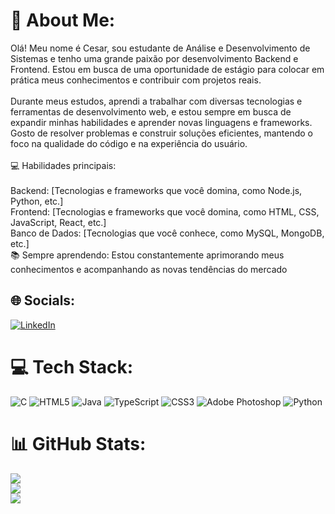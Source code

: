 # 💫 About Me:
Olá! Meu nome é Cesar, sou estudante de Análise e Desenvolvimento de Sistemas e tenho uma grande paixão por desenvolvimento Backend e Frontend. Estou em busca de uma oportunidade de estágio para colocar em prática meus conhecimentos e contribuir com projetos reais.<br><br>Durante meus estudos, aprendi a trabalhar com diversas tecnologias e ferramentas de desenvolvimento web, e estou sempre em busca de expandir minhas habilidades e aprender novas linguagens e frameworks. Gosto de resolver problemas e construir soluções eficientes, mantendo o foco na qualidade do código e na experiência do usuário.<br><br>💻 Habilidades principais:<br><br>Backend: [Tecnologias e frameworks que você domina, como Node.js, Python, etc.]<br>Frontend: [Tecnologias e frameworks que você domina, como HTML, CSS, JavaScript, React, etc.]<br>Banco de Dados: [Tecnologias que você conhece, como MySQL, MongoDB, etc.]<br>📚 Sempre aprendendo: Estou constantemente aprimorando meus conhecimentos e acompanhando as novas tendências do mercado


## 🌐 Socials:
[![LinkedIn](https://img.shields.io/badge/LinkedIn-%230077B5.svg?logo=linkedin&logoColor=white)](https://linkedin.com/in/linkedin.com/in/cesar-fernandess)

# 💻 Tech Stack:
![C](https://img.shields.io/badge/c-%2300599C.svg?style=plastic&logo=c&logoColor=white) ![HTML5](https://img.shields.io/badge/html5-%23E34F26.svg?style=plastic&logo=html5&logoColor=white) ![Java](https://img.shields.io/badge/java-%23ED8B00.svg?style=plastic&logo=openjdk&logoColor=white) ![TypeScript](https://img.shields.io/badge/typescript-%23007ACC.svg?style=plastic&logo=typescript&logoColor=white) ![CSS3](https://img.shields.io/badge/css3-%231572B6.svg?style=plastic&logo=css3&logoColor=white) ![Adobe Photoshop](https://img.shields.io/badge/adobe%20photoshop-%2331A8FF.svg?style=plastic&logo=adobe%20photoshop&logoColor=white) ![Python](https://img.shields.io/badge/python-3670A0?style=plastic&logo=python&logoColor=ffdd54)
# 📊 GitHub Stats:
![](https://github-readme-stats.vercel.app/api?username=CesarFernades&theme=tokyonight&hide_border=false&include_all_commits=true&count_private=true)<br/>
![](https://github-readme-streak-stats.herokuapp.com/?user=CesarFernades&theme=tokyonight&hide_border=false)<br/>
![](https://github-readme-stats.vercel.app/api/top-langs/?username=CesarFernades&theme=tokyonight&hide_border=false&include_all_commits=true&count_private=true&layout=compact)

<!-- Proudly created with GPRM ( https://gprm.itsvg.in ) -->
